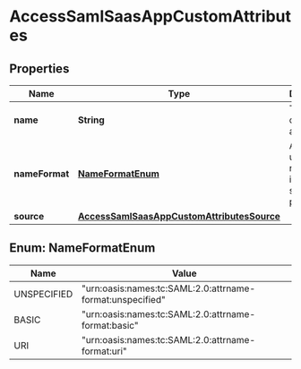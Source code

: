 

# AccessSamlSaasAppCustomAttributes


## Properties

| Name | Type | Description | Notes |
|------------ | ------------- | ------------- | -------------|
|**name** | **String** | The name of the attribute. |  [optional] |
|**nameFormat** | [**NameFormatEnum**](#NameFormatEnum) | A globally unique name for an identity or service provider. |  [optional] |
|**source** | [**AccessSamlSaasAppCustomAttributesSource**](AccessSamlSaasAppCustomAttributesSource.md) |  |  [optional] |



## Enum: NameFormatEnum

| Name | Value |
|---- | -----|
| UNSPECIFIED | &quot;urn:oasis:names:tc:SAML:2.0:attrname-format:unspecified&quot; |
| BASIC | &quot;urn:oasis:names:tc:SAML:2.0:attrname-format:basic&quot; |
| URI | &quot;urn:oasis:names:tc:SAML:2.0:attrname-format:uri&quot; |



